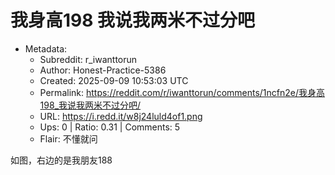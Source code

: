 # 我身高198 我说我两米不过分吧

- Metadata:
  - Subreddit: r_iwanttorun
  - Author: Honest-Practice-5386
  - Created: 2025-09-09 10:53:03 UTC
  - Permalink: https://reddit.com/r/iwanttorun/comments/1ncfn2e/我身高198_我说我两米不过分吧/
  - URL: https://i.redd.it/w8j24luld4of1.png
  - Ups: 0 | Ratio: 0.31 | Comments: 5
  - Flair: 不懂就问


如图，右边的是我朋友188

